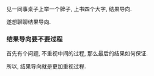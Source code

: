 见一同事桌子上举一个牌子, 上书四个大字, 结果导向.

遂想聊聊结果导向.

### 结果导向要不要过程

首先有个问题, 不重视中间的过程, 那么最后的结果如何保证.

所以, 结果导向就是更加重视过程.


